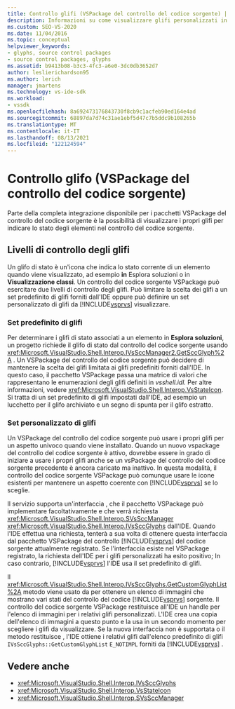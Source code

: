 ```yaml
---
title: Controllo glifi (VSPackage del controllo del codice sorgente) | Microsoft Docs
description: Informazioni su come visualizzare glifi personalizzati in un VSPackage del controllo del codice sorgente in modo che sia possibile usare icone personalizzate per indicare lo stato degli elementi nel controllo del codice sorgente.
ms.custom: SEO-VS-2020
ms.date: 11/04/2016
ms.topic: conceptual
helpviewer_keywords:
- glyphs, source control packages
- source control packages, glyphs
ms.assetid: b9413b08-b3c3-4fc3-a6e0-3dc0db3652d7
author: leslierichardson95
ms.author: lerich
manager: jmartens
ms.technology: vs-ide-sdk
ms.workload:
- vssdk
ms.openlocfilehash: 8a692473176843730f8cb9c1acfeb90ed164e4ad
ms.sourcegitcommit: 68897da7d74c31ae1ebf5d47c7b5ddc9b108265b
ms.translationtype: MT
ms.contentlocale: it-IT
ms.lasthandoff: 08/13/2021
ms.locfileid: "122124594"
---
```

# <a name="glyph-control-source-control-vspackage"></a>Controllo glifo (VSPackage del controllo del codice sorgente)
Parte della completa integrazione disponibile per i pacchetti VSPackage del controllo del codice sorgente è la possibilità di visualizzare i propri glifi per indicare lo stato degli elementi nel controllo del codice sorgente.

## <a name="levels-of-glyph-control"></a>Livelli di controllo degli glifi
 Un glifo di stato è un'icona che indica lo stato corrente di un elemento quando viene visualizzato, ad esempio **in** Esplora soluzioni o in **Visualizzazione classi**. Un controllo del codice sorgente VSPackage può esercitare due livelli di controllo degli glifi. Può limitare la scelta dei glifi a un set predefinito di glifi forniti dall'IDE oppure può definire un set personalizzato di glifi da [!INCLUDE[vsprvs](../../code-quality/includes/vsprvs_md.md)] visualizzare.

### <a name="default-set-of-glyphs"></a>Set predefinito di glifi
 Per determinare i glifi di stato associati a un elemento in **Esplora soluzioni**, un progetto richiede il glifo di stato dal controllo del codice sorgente usando <xref:Microsoft.VisualStudio.Shell.Interop.IVsSccManager2.GetSccGlyph%2A> . Un VSPackage del controllo del codice sorgente può decidere di mantenere la scelta dei glifi limitata ai glifi predefiniti forniti dall'IDE. In questo caso, il pacchetto VSPackage passa una matrice di valori che rappresentano le enumerazioni degli glifi definiti in *vsshell.idl.* Per altre informazioni, vedere <xref:Microsoft.VisualStudio.Shell.Interop.VsStateIcon>. Si tratta di un set predefinito di glifi impostati dall'IDE, ad esempio un lucchetto per il glifo archiviato e un segno di spunta per il glifo estratto.

### <a name="custom-set-of-glyphs"></a>Set personalizzato di glifi
 Un VSPackage del controllo del codice sorgente può usare i propri glifi per un aspetto univoco quando viene installato. Quando un nuovo vspackage del controllo del codice sorgente è attivo, dovrebbe essere in grado di iniziare a usare i propri glifi anche se un vsPackage del controllo del codice sorgente precedente è ancora caricato ma inattivo. In questa modalità, il controllo del codice sorgente VSPackage può comunque usare le icone esistenti per mantenere un aspetto coerente con [!INCLUDE[vsprvs](../../code-quality/includes/vsprvs_md.md)] se lo sceglie.

 Il servizio supporta un'interfaccia , che il pacchetto VSPackage può implementare facoltativamente e che verrà richiesta <xref:Microsoft.VisualStudio.Shell.Interop.SVsSccManager> <xref:Microsoft.VisualStudio.Shell.Interop.IVsSccGlyphs> dall'IDE. Quando l'IDE effettua una richiesta, tenterà a sua volta di ottenere questa interfaccia dal pacchetto VSPackage del controllo [!INCLUDE[vsprvs](../../code-quality/includes/vsprvs_md.md)] del codice sorgente attualmente registrato. Se l'interfaccia esiste nel VSPackage registrato, la richiesta dell'IDE per i glifi personalizzati ha esito positivo; In caso contrario, [!INCLUDE[vsprvs](../../code-quality/includes/vsprvs_md.md)] l'IDE usa il set predefinito di glifi.

 Il <xref:Microsoft.VisualStudio.Shell.Interop.IVsSccGlyphs.GetCustomGlyphList%2A> metodo viene usato da per ottenere un elenco di immagini che mostrano vari stati del controllo del codice [!INCLUDE[vsprvs](../../code-quality/includes/vsprvs_md.md)] sorgente. Il controllo del codice sorgente VSPackage restituisce all'IDE un handle per l'elenco di immagini per i relativi glifi personalizzati. L'IDE crea una copia dell'elenco di immagini a questo punto e la usa in un secondo momento per scegliere i glifi da visualizzare. Se la nuova interfaccia non è supportata o il metodo restituisce , l'IDE ottiene i relativi glifi dall'elenco predefinito di glifi `IVsSccGlyphs::GetCustomGlyphList` `E_NOTIMPL` forniti da [!INCLUDE[vsprvs](../../code-quality/includes/vsprvs_md.md)] .

## <a name="see-also"></a>Vedere anche
- <xref:Microsoft.VisualStudio.Shell.Interop.IVsSccGlyphs>
- <xref:Microsoft.VisualStudio.Shell.Interop.VsStateIcon>
- <xref:Microsoft.VisualStudio.Shell.Interop.SVsSccManager>
